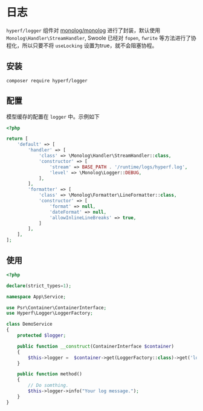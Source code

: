 # 日志

`hyperf/logger` 组件对 [monolog/monolog](https://github.com/Seldaek/monolog) 进行了封装，默认使用 `Monolog\Handler\StreamHandler`, Swoole 已经对 `fopen`, `fwrite` 等方法进行了协程化，所以只要不将 `useLocking` 设置为true，就不会阻塞协程。

## 安装

```
composer require hyperf/logger
```

## 配置

模型缓存的配置在 `logger` 中。示例如下

```php
<?php

return [
    'default' => [
        'handler' => [
            'class' => \Monolog\Handler\StreamHandler::class,
            'constructor' => [
                'stream' => BASE_PATH . '/runtime/logs/hyperf.log',
                'level' => \Monolog\Logger::DEBUG,
            ],
        ],
        'formatter' => [
            'class' => \Monolog\Formatter\LineFormatter::class,
            'constructor' => [
                'format' => null,
                'dateFormat' => null,
                'allowInlineLineBreaks' => true,
            ]
        ],
    ],
];
```

## 使用

```php
<?php

declare(strict_types=1);

namespace App\Service;

use Psr\Container\ContainerInterface;
use Hyperf\Logger\LoggerFactory;

class DemoService
{
    protected $logger;

    public function __construct(ContainerInterface $container)
    {
        $this->logger =  $container->get(LoggerFactory::class)->get('logname');
    }

    public function method()
    {
        // Do somthing.
        $this->logger->info("Your log message.");
    }
}
```